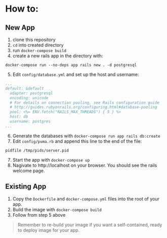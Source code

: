 # How to: 
## New App
1. clone this repository
2. `cd` into created directory
3. run `docker-compose build`
4. create a new rails app in the directory with:
  ~~~
  docker-compose run --no-deps app rails new . -d postgresql 
  ~~~
5. Edit `config/database.yml` and set up the host and username:
  ~~~ yml
  ...
  default: &default
    adapter: postgresql
    encoding: unicode
    # For details on connection pooling, see Rails configuration guide
    # http://guides.rubyonrails.org/configuring.html#database-pooling
    pool: <%= ENV.fetch("RAILS_MAX_THREADS") { 5 } %>
    host: db
    username: postgres
  ...
  ~~~
6. Generate the databases with  `docker-compose run app rails db:create`
7. Edit `config/puma.rb` and append this line to the end of the file:
  ~~~
  pidfile /tmp/pids/server.pid
  ~~~
7. Start the app with `docker-compose up`
8. Nagivate to http://localhost on your browser. You should see the rails welcome page.

## Existing App
1. Copy the `Dockerfile` and `docker-compose.yml` files into the root of your app.
2. Build the image with `docker-compose build`
3. Follow from step 5 above

> Remember to re-build your image if you want a self-contained, ready to deploy image for your app.
